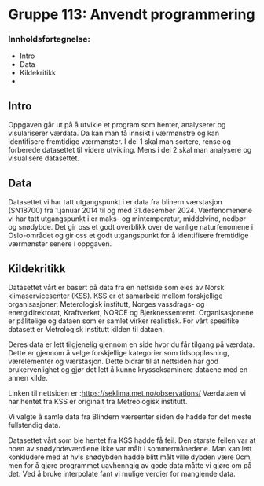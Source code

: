 
# Gruppe 113: Anvendt programmering

### Innholdsfortegnelse:
 - Intro
 - Data
 - Kildekritikk
 - 

## Intro
Oppgaven går ut på å utvikle et program som henter, analyserer og visulariserer værdata. Da kan man få innsikt i værmønstre og kan identifisere fremtidige værmønster. I del 1 skal man sortere, rense og forberede datasettet til videre utvikling. Mens i del 2 skal man analysere og visualisere datasettet. 


## Data
Datasettet vi har tatt utgangspunkt i er data fra blinern værstasjon (SN18700) fra 1.januar 2014 til og med 31.desember 2024. Værfenomenene vi har tatt utgangspunkt i er maks- og mintemperatur, middelvind, nedbør og snødybde. Det gir oss et godt overblikk over de vanlige naturfenomene i Oslo-området og gir oss et godt utgangspunkt for å identifisere fremtidige værmønster senere i oppgaven. 


## Kildekritikk
Datasettet vårt er basert på data fra en nettside som eies av Norsk klimaservicesenter (KSS). KSS er et samarbeid mellom forskjellige organisasjoner: Meterologisk institutt, Norges vassdrags- og energidirektorat, Kraftverket, NORCE og Bjerknessenteret. Organisasjonene er pålitelige og dataen som er samlet virker realistisk. For vårt spesifike datasett er Metrologisk institutt kilden til dataen.

Deres data er lett tilgjenelig gjennom en side hvor du får tilgang på værdata. Dette er gjennom å velge forskjellige kategorier som tidsoppløsning, værelementer og værstasjon. Dette bidrar til at nettsiden har god brukervenlighet og gjør det lett å kunne krysseksaminere dataene med en annen kilde. 

Linken til nettsiden er :https://seklima.met.no/observations/
Værdataen vi har hentet fra KSS er originalt fra Metreologisk institutt.

Vi valgte å samle data fra Blindern værsenter siden de hadde for det meste fullstendig data. 


Datasettet vårt som ble hentet fra KSS hadde få feil. Den største feilen var at noen av snødybdeværdiene ikke var målt i sommermånedene. Man kan lett konkludere med at hvis snødybden hadde blitt målt ville dybden være 0cm, men for å gjøre programmet uavhenngig av gode data måtte vi gjøre om på det. Ved å bruke interpolate fant vi mulige verdier for manglende data. 




